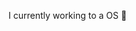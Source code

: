I currently working to a OS 👀

<!---
Azer-ID/Azer-ID is a ✨ special ✨ repository because its `README.md` (this file) appears on your GitHub profile.
You can click the Preview link to take a look at your changes.
--->
